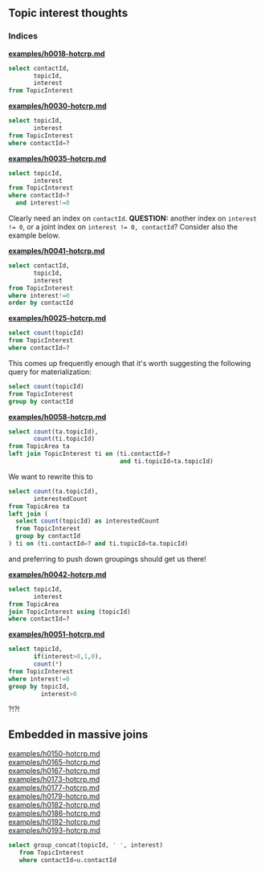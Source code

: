 ## Topic interest thoughts

### Indices

**[examples/h0018-hotcrp.md](/examples/h0018-hotcrp.md)**

```sql
select contactId,
       topicId,
       interest
from TopicInterest
```

**[examples/h0030-hotcrp.md](/examples/h0030-hotcrp.md)**

```sql
select topicId,
       interest
from TopicInterest
where contactId=?
```

**[examples/h0035-hotcrp.md](/examples/h0035-hotcrp.md)**

```sql
select topicId,
       interest
from TopicInterest
where contactId=?
  and interest!=0
```

Clearly need an index on `contactId`. **QUESTION:** another index
on `interest != 0`, or a joint index on `interest != 0, contactId`?
Consider also the example below.

**[examples/h0041-hotcrp.md](/examples/h0041-hotcrp.md)**

```sql
select contactId,
       topicId,
       interest
from TopicInterest
where interest!=0
order by contactId
```

**[examples/h0025-hotcrp.md](/examples/h0025-hotcrp.md)**

```sql
select count(topicId)
from TopicInterest
where contactId=?
```

This comes up frequently enough that it's worth suggesting the following
query for materialization:

```sql
select count(topicId)
from TopicInterest
group by contactId
```

**[examples/h0058-hotcrp.md](/examples/h0058-hotcrp.md)**

```sql
select count(ta.topicId),
       count(ti.topicId)
from TopicArea ta
left join TopicInterest ti on (ti.contactId=?
                               and ti.topicId=ta.topicId)
```

We want to rewrite this to

```sql
select count(ta.topicId),
       interestedCount
from TopicArea ta
left join (
  select count(topicId) as interestedCount
  from TopicInterest
  group by contactId
) ti on (ti.contactId=? and ti.topicId=ta.topicId)
```

and preferring to push down groupings should get us there!

**[examples/h0042-hotcrp.md](/examples/h0042-hotcrp.md)**

```sql
select topicId,
       interest
from TopicArea
join TopicInterest using (topicId)
where contactId=?
```

**[examples/h0051-hotcrp.md](/examples/h0051-hotcrp.md)**

```sql
select topicId,
       if(interest>0,1,0),
       count(*)
from TopicInterest
where interest!=0
group by topicId,
         interest>0
```

?!?!

## Embedded in massive joins

[examples/h0150-hotcrp.md](/examples/h0150-hotcrp.md)  
[examples/h0165-hotcrp.md](/examples/h0165-hotcrp.md)  
[examples/h0167-hotcrp.md](/examples/h0167-hotcrp.md)  
[examples/h0173-hotcrp.md](/examples/h0173-hotcrp.md)  
[examples/h0177-hotcrp.md](/examples/h0177-hotcrp.md)  
[examples/h0179-hotcrp.md](/examples/h0179-hotcrp.md)  
[examples/h0182-hotcrp.md](/examples/h0182-hotcrp.md)  
[examples/h0186-hotcrp.md](/examples/h0186-hotcrp.md)  
[examples/h0192-hotcrp.md](/examples/h0192-hotcrp.md)  
[examples/h0193-hotcrp.md](/examples/h0193-hotcrp.md)

```sql
select group_concat(topicId, ' ', interest)
   from TopicInterest
   where contactId=u.contactId
```
